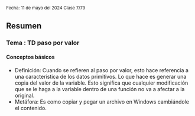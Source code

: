 <sub> Fecha: 11 de mayo del 2024 </sub>
<sub> Clase 7/79 </sub>
## Resumen
### Tema :  TD paso por valor
#### Conceptos básicos

- Definición: Cuando se refieren al paso por valor, esto hace referencia a una característica de los datos primitivos. Lo que hace es generar una copia del valor de la variable. Esto significa que cualquier modificación que se le haga a la variable dentro de una función no va a afectar a la original.
- Metáfora: Es como copiar y pegar un archivo en Windows cambiándole el contenido.
